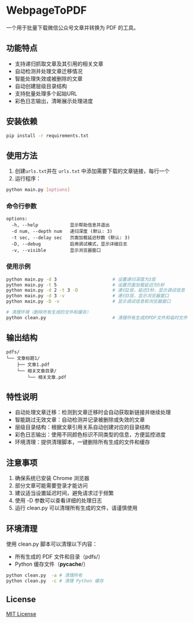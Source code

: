 # WebpageToPDF

一个用于批量下载微信公众号文章并转换为 PDF 的工具。

## 功能特点

- 支持递归抓取文章及其引用的相关文章
- 自动检测并处理文章迁移情况
- 智能处理失效或被删除的文章
- 自动创建层级目录结构
- 支持批量处理多个起始URL
- 彩色日志输出，清晰展示处理进度

## 安装依赖

```bash
pip install -r requirements.txt
```

## 使用方法

1. 创建`urls.txt`并在 `urls.txt` 中添加需要下载的文章链接，每行一个
2. 运行程序：

```bash
python main.py [options]
```

### 命令行参数

```
options:
  -h, --help            显示帮助信息并退出
  -d num, --depth num   递归深度 (默认: 3)
  -t sec, --delay sec   页面加载延迟秒数 (默认: 3)
  -D, --debug           启用调试模式，显示详细日志
  -v, --visible         显示浏览器窗口
```

### 使用示例

```bash
python main.py -d 3                     # 设置递归深度为3层
python main.py -t 5                     # 设置页面加载延迟为5秒
python main.py -d 2 -t 3 -D             # 递归2层，延迟3秒，显示调试信息
python main.py -d 3 -v                  # 递归3层，显示浏览器窗口
python main.py -D -v                    # 显示调试信息和浏览器窗口

# 清理环境（删除所有生成的文件和缓存）
python clean.py                         # 清理所有生成的PDF文件和临时文件
```

## 输出结构

```
pdfs/
└── 文章标题1/
    ├── 文章1.pdf
    └── 相关文章目录/
        └── 相关文章.pdf
```

## 特性说明

- 自动处理文章迁移：检测到文章迁移时会自动获取新链接并继续处理
- 智能跳过无效文章：自动检测并记录被删除或失效的文章
- 层级目录结构：根据文章引用关系自动创建对应的目录结构
- 彩色日志输出：使用不同颜色标识不同类型的信息，方便监控进度
- 环境清理：提供清理脚本，一键删除所有生成的文件和缓存

## 注意事项

1. 确保系统已安装 Chrome 浏览器
2. 部分文章可能需要登录才能访问
3. 建议适当设置延迟时间，避免请求过于频繁
4. 使用 -D 参数可以查看详细的处理日志
5. 运行 clean.py 可以清理所有生成的文件，请谨慎使用

## 环境清理

使用 clean.py 脚本可以清理以下内容：
- 所有生成的 PDF 文件和目录（pdfs/）
- Python 缓存文件（__pycache__/）


```bash
python clean.py  -a # 清理所有
python clean.py  -c # 清理 Python 缓存
```

## License

[MIT License](LICENSE)